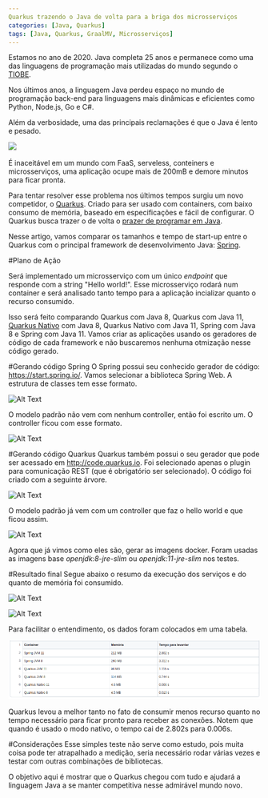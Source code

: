 ```yaml
---
Quarkus trazendo o Java de volta para a briga dos microsserviços
categories: [Java, Quarkus]
tags: [Java, Quarkus, GraalMV, Microsserviços]
---
```


Estamos no ano de 2020. Java completa 25 anos e permanece como uma das linguagens de programação mais utilizadas do mundo segundo o [TIOBE](https://www.tiobe.com/tiobe-index/). 

Nos últimos anos, a linguagem Java perdeu espaço no mundo de programação back-end para linguagens mais dinâmicas e eficientes como Python, Node.js, Go e C#. 

Além da verbosidade, uma das principais reclamações é que o Java é lento e pesado.

![](https://dev-to-uploads.s3.amazonaws.com/i/d7gox455pq7m1o219dar.jpeg)

É inaceitável em um mundo com FaaS, serveless, conteiners e  microsserviços, uma aplicação ocupe mais de 200mB e demore minutos para ficar pronta.

Para tentar resolver esse problema nos últimos tempos surgiu um novo competidor, o [Quarkus](https://quarkus.io/). Criado para ser usado com containers, com baixo consumo de memória, baseado em especificações e fácil de configurar. O Quarkus busca trazer o de volta o [prazer de programar em Java](https://quarkus.io/vision/developer-joy).

Nesse artigo, vamos comparar os tamanhos e tempo de start-up entre o Quarkus com o principal framework de desenvolvimento Java: [Spring](https://spring.io/).

#Plano de Ação

Será implementado um microsserviço com um único *endpoint* que responde com a string "Hello world!". Esse microsserviço rodará num container e será analisado tanto tempo para a aplicação incializar quanto o recurso consumido.

Isso será feito comparando Quarkus com Java 8, Quarkus com Java 11, [Quarkus Nativo](https://quarkus.io/guides/building-native-image) com Java 8, Quarkus Nativo com Java 11, Spring com Java 8 e Spring com Java 11. Vamos criar as aplicações usando os geradores de código de cada framework e não buscaremos nenhuma otmização nesse código gerado.

#Gerando código Spring
O Spring possui seu conhecido gerador de código: https://start.spring.io/. Vamos selecionar a biblioteca Spring Web. A estrutura de classes tem esse formato.

![Alt Text](https://dev-to-uploads.s3.amazonaws.com/i/0px1wq79ipixa5gn4wu3.png)

O modelo padrão não vem com nenhum controller, então foi escrito um. O controller ficou com esse formato.

![Alt Text](https://dev-to-uploads.s3.amazonaws.com/i/zpq5yclqtxn0avag7uzk.png)

#Gerando código Quarkus
Quarkus também possui o seu gerador que pode ser acessado em http://code.quarkus.io. Foi selecionado apenas o plugin para comunicação REST (que é obrigatório ser selecionado). O  código foi criado com a seguinte árvore.

![Alt Text](https://dev-to-uploads.s3.amazonaws.com/i/jhralw47cmrc5b75cpp2.png)

O modelo padrão já vem com um controller que faz o hello world e que ficou assim.

![Alt Text](https://dev-to-uploads.s3.amazonaws.com/i/fg5t45tyzwe6pj36qqis.png)

Agora que já vimos como eles são, gerar as imagens docker. Foram usadas as imagens base *openjdk:8-jre-slim* ou *openjdk:11-jre-slim* nos testes.

#Resultado final
Segue abaixo o resumo da execução dos serviços e do quanto de memória foi consumido.

![Alt Text](https://dev-to-uploads.s3.amazonaws.com/i/c99320ni0er73a11qmq9.png)

![Alt Text](https://dev-to-uploads.s3.amazonaws.com/i/a8at17n291u7whpipkyy.png)

Para facilitar o entendimento, os dados foram colocados em uma tabela.

![Alt Text](/images/performance_quarkus_native.png)

Quarkus levou a melhor tanto no fato de consumir menos recurso quanto no tempo necessário para ficar pronto para receber as conexões. Notem que quando é usado o modo nativo, o tempo cai de 2.802s para 0.006s.

#Considerações
Esse simples teste não serve como estudo, pois muita coisa pode ter atrapalhado a medição, seria necessário rodar várias vezes e testar com outras combinações de bibliotecas. 

O objetivo aqui é mostrar que o Quarkus chegou com tudo e ajudará a linguagem Java a se manter competitiva nesse admirável mundo novo.

